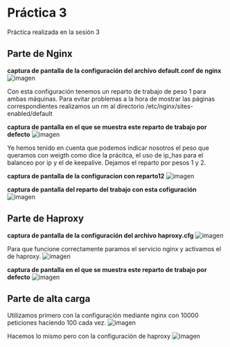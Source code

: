 # Práctica 3

Práctica realizada en la sesión 3

## Parte de Nginx

**captura de pantalla de la configuración del archivo default.conf de nginx**
![imagen](https://github.com/AntonioJA/SWAP1617/blob/master/Pr%C3%A1ctica3/configuracionNginx.png)

Con esta configuración tenemos un reparto de trabajo de peso 1 para ambas máquinas.
Para evitar problemas a la hora de mostrar las páginas correspondientes realizamos un rm al directorio 
/etc/nginx/sites-enabled/default

**captura de pantalla en el que se muestra este reparto de trabajo por defecto**
![imagen](https://github.com/AntonioJA/SWAP1617/blob/master/Pr%C3%A1ctica3/repartoTrabajo.png)

Ye hemos tenido en cuenta que podemos indicar nosotros el peso que queramos con weigth como dice la prácitca,
el uso de ip_has para el balanceo por ip y el de keepalive. Dejamos el reparto por pesos 1 y 2.

**captura de pantalla de la configuracion con reparto12**
![imagen](https://github.com/AntonioJA/SWAP1617/blob/master/Pr%C3%A1ctica3/default21.png)


**captura de pantalla del reparto del trabajo con esta cofiguración**
![imagen](https://github.com/AntonioJA/SWAP1617/blob/master/Pr%C3%A1ctica3/reparto2.png)

## Parte de Haproxy

**captura de pantalla de la configuración del archivo haproxy.cfg**
![imagen](https://github.com/AntonioJA/SWAP1617/blob/master/Pr%C3%A1ctica3/haproxyconf.png)

Para que funcione correctamente paramos el servicio nginx y activamos el de haproxy.
![imagen](https://github.com/AntonioJA/SWAP1617/blob/master/Pr%C3%A1ctica3/haproxystart.png)

**captura de pantalla en el que se muestra este reparto de trabajo por defecto**
![imagen](https://github.com/AntonioJA/SWAP1617/blob/master/Pr%C3%A1ctica3/repartohaproxy.png)

## Parte de alta carga

Utilizamos primero con la configuración mediante nginx con 10000 peticiones haciendo 100 cada vez.
![imagen](https://github.com/AntonioJA/SWAP1617/blob/master/Pr%C3%A1ctica3/cargarnginx.png)

Hacemos lo mismo pero con la configuración de haproxy
![imagen](https://github.com/AntonioJA/SWAP1617/blob/master/Pr%C3%A1ctica3/cargarhaproxy.png)
